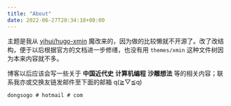 ```yaml
---
title: "About"
date: 2022-06-27T20:34:18+08:00
---
```


主题是我从 [yihui/hugo-xmin](https://github.com/yihui/hugo-xmin) 魔改来的，因为做的比较懒就不开源了。改了改结构，便于以后根据官方的文档进一步修缮，也没有用 `themes/xmin` 这种文件树因为本来内容就不多。

博客以后应该会写一些关于 **中国近代史** **计算机编程** **沙雕想法** 等的相关内容；联系我亦或交换友链发邮件至下面的邮箱 q(≧▽≦q)
```
dongsogo # hotmail # com
```